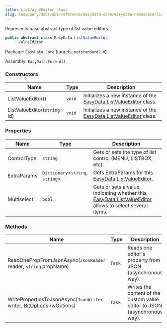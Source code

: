 ```yaml
---
title: ListValueEditor class
slug: easyquery/docs/api-reference/easydata-core/easydata-namespace/listvalueeditor-class
---
```



Represents base abstract type of list value editors.
```csharp
public abstract class EasyData.ListValueEditor
    : ValueEditor

```
Package: `EasyData.Core` (targets: `netstandard2.0`)

Assembly: `EasyData.Core.dll`

### Constructors

| Name | Type | Description | 
| --- | --- | --- | 
| ListValueEditor() | `void` | Initializes a new instance of the [EasyData.ListValueEditor](/api-reference/easydata-core/easydata-namespace/listvalueeditor-class) class. | 
| ListValueEditor(`string` id) | `void` | Initializes a new instance of the [EasyData.ListValueEditor](/api-reference/easydata-core/easydata-namespace/listvalueeditor-class) class. | 


### Properties

| Name | Type | Description | 
| --- | --- | --- | 
| ControlType | `string` | Gets or sets the type of list control (MENU, LISTBOX, etc). | 
| ExtraParams | `Dictionary`&lt;`string`, `string`&gt; | Gets ExtraParams for this [EasyData.ListValueEditor](/api-reference/easydata-core/easydata-namespace/listvalueeditor-class). | 
| Multiselect | `bool` | Gets or sets a value indicating whether this [EasyData.ListValueEditor](/api-reference/easydata-core/easydata-namespace/listvalueeditor-class) allows to select several items. | 


### Methods

| Name | Type | Description | 
| --- | --- | --- | 
| ReadOnePropFromJsonAsync(`JsonReader` reader, `string` propName) | `Task` | Reads one editor's property from JSON (asynchronous way). | 
| WritePropertiesToJsonAsync(`JsonWriter` writer, [BitOptions](/api-reference/easydata-core/easydata-namespace/bitoptions-class) rwOptions) | `Task` | Writes the content of the custom value editor to JSON (asynchronous way). |